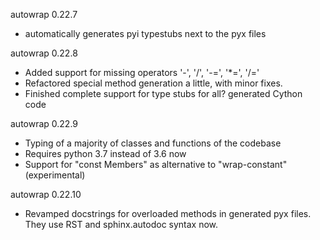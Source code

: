 autowrap 0.22.7

- automatically generates pyi typestubs next to the pyx files


autowrap 0.22.8

- Added support for missing operators '-', '/', '-=', '*=', '/='
- Refactored special method generation a little, with minor fixes.
- Finished complete support for type stubs for all? generated Cython code

autowrap 0.22.9

- Typing of a majority of classes and functions of the codebase
- Requires python 3.7 instead of 3.6 now
- Support for "const Members" as alternative to "wrap-constant" (experimental)

autowrap 0.22.10

- Revamped docstrings for overloaded methods in generated pyx files. They use RST and sphinx.autodoc syntax now.
